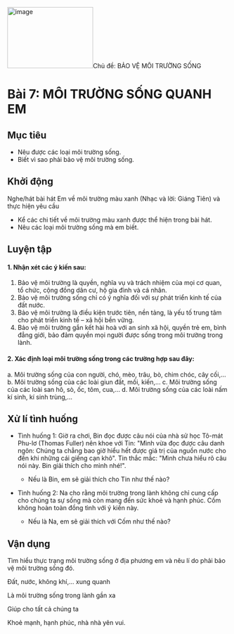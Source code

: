 <img width="195" height="139" alt="image" src="https://github.com/user-attachments/assets/9b56d0f4-596a-42d4-9b0a-ba3add6fc3f8" />Chủ đề: BẢO VỆ MÔI TRƯỜNG SỐNG

# Bài 7: MÔI TRƯỜNG SỐNG QUANH EM

## Mục tiêu

- Nêu được các loại môi trường sống.
- Biết vì sao phải bảo vệ môi trường sống.

## Khởi động

Nghe/hát bài hát Em về môi trường màu xanh (Nhạc và lời: Giáng Tiên) và thực hiện yêu cầu

- Kể các chi tiết về môi trường màu xanh được thể hiện trong bài hát.
- Nêu các loại môi trường sống mà em biết.

## Luyện tập

#### 1. Nhận xét các ý kiến sau:

1. Bảo vệ môi trường là quyền, nghĩa vụ và trách nhiệm của mọi cơ quan, tổ chức, cộng đồng dân cư, hộ gia đình và cá nhân.
2. Bảo vệ môi trường sống chỉ có ý nghĩa đối với sự phát triển kinh tế của đất nước.
3. Bảo vệ môi trường là điều kiện trước tiên, nền tảng, là yếu tố trung tâm cho phát triển kinh tế – xã hội bền vững.
4. Bảo vệ môi trường gắn kết hài hoà với an sinh xã hội, quyền trẻ em, bình đẳng giới, bảo đảm quyền mọi người được sống trong môi trường trong lành.

#### 2. Xác định loại môi trường sống trong các trường hợp sau đây:

a. Môi trường sống của con người, chó, mèo, trâu, bò, chim chóc, cây cối,...
b. Môi trường sống của các loài giun đất, mối, kiến,...
c. Môi trường sống của các loài san hô, sò, ốc, tôm, cua,...
d. Môi trường sống của các loài nấm kí sinh, kí sinh trùng,...

## Xử lí tình huống

- Tình huống 1:
    Giờ ra chơi, Bin đọc được câu nói của nhà sử học Tô-mát Phu-lơ (Thomas Fuller) nên khoe với Tin: "Mình vừa đọc được câu danh ngôn: Chúng ta chẳng bao giờ hiểu hết được giá trị của nguồn nước cho đến khi những cái giếng cạn khô". Tin thắc mắc: "Mình chưa hiểu rõ câu nói này. Bin giải thích cho mình nhé!".
    - Nếu là Bin, em sẽ giải thích cho Tin như thế nào?

- Tình huống 2:
    Na cho rằng môi trường trong lành không chỉ cung cấp cho chúng ta sự sống mà còn mang đến sức khoẻ và hạnh phúc. Cốm không hoàn toàn đồng tình với ý kiến này.
    - Nếu là Na, em sẽ giải thích với Cốm như thế nào?

## Vận dụng

Tìm hiểu thực trạng môi trường sống ở địa phương em và nêu lí do phải bảo vệ môi trường sống đó.

Đất, nước, không khí,... xung quanh

Là môi trường sống trong lành gần xa

Giúp cho tất cả chúng ta

Khoẻ mạnh, hạnh phúc, nhà nhà yên vui.
